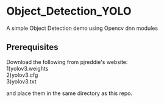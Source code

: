 # Object_Detection_YOLO

 A simple Object Detection demo using Opencv dnn modules  

## Prerequisites

Download the following from pjreddie's website:  
    1)yolov3.weights  
    2)yolov3.cfg  
    3)yolov3.txt  

and place them in the same directory as this repo.
